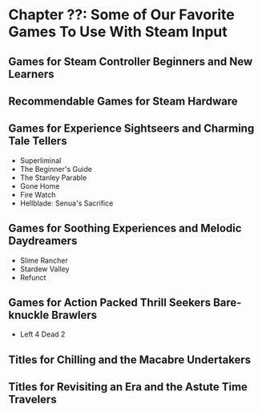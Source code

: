 # Chapter ??: Some of Our Favorite Games To Use With Steam Input

## Games for Steam Controller Beginners and New Learners
<!-- (Games easy to get into for new users) --> 


## Recommendable Games for Steam Hardware
<!-- (Classic games you think work well) -->


## Games for Experience Sightseers and Charming Tale Tellers
<!-- (Walking simulators) -->

* Superliminal
* The Beginner's Guide
* The Stanley Parable
* Gone Home
* Fire Watch
* Hellblade: Senua's Sacrifice

## Games for Soothing Experiences and Melodic Daydreamers
<!-- (Games that are relaxing or soothing to play) -->

* Slime Rancher
* Stardew Valley
* Refunct


## Games for Action Packed Thrill Seekers Bare-knuckle Brawlers
<!-- (Action games or fast-paced action themed games) -->

* Left 4 Dead 2


## Titles for Chilling and the Macabre Undertakers
<!-- (Terror or horror genre) -->


## Titles for Revisiting an Era and the Astute Time Travelers
<!-- (Medieval, middle ages, fantasy, and games set in different eras of time) -->
